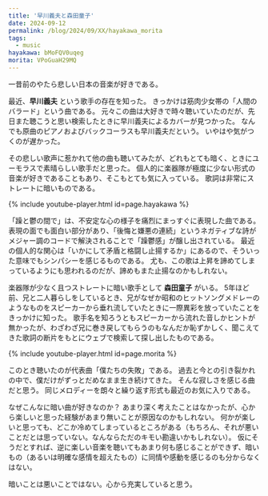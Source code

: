 ```yaml
---
title: '早川義夫と森田童子'
date: 2024-09-12
permalink: /blog/2024/09/XX/hayakawa_morita
tags:
  - music
hayakawa: bMoFQV0uqeg
morita: VPoGuaH29MQ
---
```


一昔前のやたら悲しい日本の音楽が好きである。

最近、**早川義夫** という歌手の存在を知った。
きっかけは筋肉少女帯の「人間のバラード」という曲である。
元々この曲は大好きで時々聴いていたのだが、先日また聴こうと思い検索したときに早川義夫によるカバーが見つかった。
なんでも原曲のピアノおよびバックコーラスも早川義夫だという。
いやはや気がつくのが遅かった。

その悲しい歌声に惹かれて他の曲も聴いてみたが、どれもとても暗く、ときにユーモラスで素晴らしい歌手だと思った。
個人的に楽器隊が極度に少ない形式の音楽が好きであることもあり、そこもとても気に入っている。
歌詞は非常にストレートに暗いものである。

{% include youtube-player.html id=page.hayakawa %}

「躁と鬱の間で」は、不安定な心の様子を痛烈にまっすぐに表現した曲である。
表現の面でも面白い部分があり、「後悔と嫌悪の連続」というネガティブな詩がメジャー調のコードで解決されることで「躁鬱感」が醸し出されている。
最近の個人的な関心は「いかにして矛盾と格闘し止揚するか」にあるので、そういった意味でもシンパシーを感じるものである。
尤も、この歌は上昇を諦めてしまっているようにも思われるのだが、諦めもまた止揚なのかもしれない。

楽器隊が少なく且つストレートに暗い歌手として **森田童子** がいる。
5年ほど前、兄と二人暮らしをしているとき、兄がなぜか昭和のヒットソングメドレーのようなものをスピーカーから垂れ流していたときに一際異彩を放っていたことをきっかけに知った。
歌手名を知ろうともスピーカーから流れた音しかヒントが無かったが、わざわざ兄に巻き戻してもらうのもなんだか恥ずかしく、聞こえてきた歌詞の断片をもとにウェブで検索して探し出したものである。

{% include youtube-player.html id=page.morita %}

このとき聴いたのが代表曲「僕たちの失敗」である。
過去と今との引き裂かれの中で、僕だけがずっとだめなまま生き続けてきた。
そんな寂しさを感じる曲だと思う。
同じメロディーを朗々と繰り返す形式も最近のお気に入りである。

なぜこんなに暗い曲が好きなのか？
あまり深く考えたことはなかったが、心から楽しいと思った経験があまり無いことが原因なのかもしれない。
何かが楽しいと思っても、どこか冷めてしまっているところがある（もちろん、それが悪いことだとは思っていない。なんならただのキモい勘違いかもしれない）。
仮にそうだとすれば、逆に楽しい音楽を聴いてもあまり何も感じることができず、暗いもの（あるいは明確な感情を超えたもの）に同情や感動を感じるのも分からなくはない。

暗いことは悪いことではない。心から充実していると思う。

